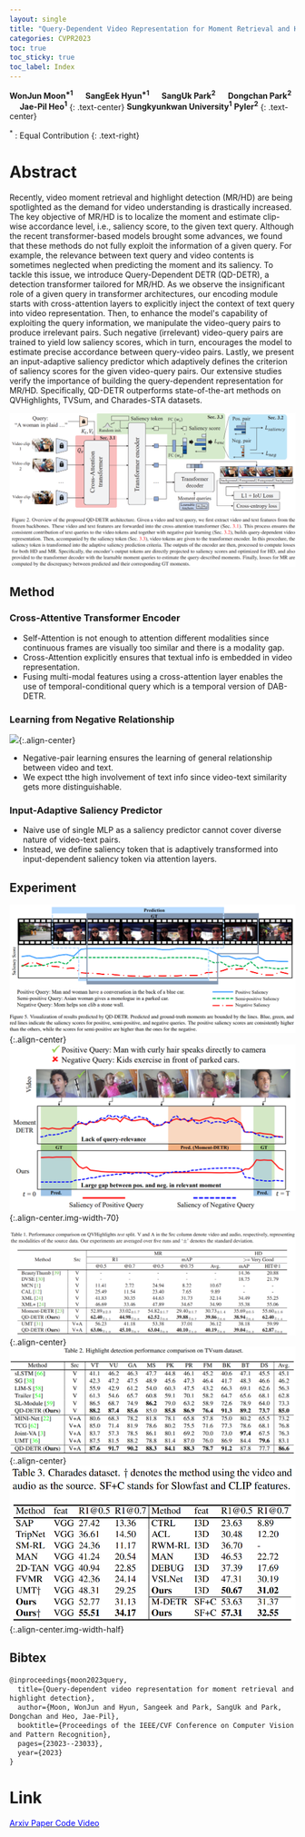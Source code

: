 ```yaml
---
layout: single
title: "Query-Dependent Video Representation for Moment Retrieval and Highlight Detection (CVPR23)"
categories: CVPR2023
toc: true
toc_sticky: true
toc_label: Index
---
```


**WonJun Moon<sup>\*1</sup>** &emsp; **SangEek Hyun<sup>\*1</sup>** &emsp; **SangUk Park<sup>2</sup>** &emsp; **Dongchan Park<sup>2</sup>** &emsp; **Jae-Pil Heo<sup>1</sup>**
{: .text-center}
 **Sungkyunkwan University<sup>1</sup>** **Pyler<sup>2</sup>**
{: .text-center}

<sup>\*</sup> : Equal Contribution
{: .text-right}

<p></p>

# Abstract
Recently, video moment retrieval and highlight detection (MR/HD) are being spotlighted as the demand for video understanding is drastically increased. The key objective of MR/HD is to localize the moment and estimate clip-wise accordance level, i.e., saliency score, to the given text query. Although the recent transformer-based models brought some advances, we found that these methods do not fully exploit the information of a given query. For example, the relevance between text query and video contents is sometimes neglected when predicting the moment and its saliency. To tackle this issue, we introduce Query-Dependent DETR (QD-DETR), a detection transformer tailored for MR/HD. As we observe the insignificant role of a given query in transformer architectures, our encoding module starts with cross-attention layers to explicitly inject the context of text query into video representation. Then, to enhance the model's capability of exploiting the query information, we manipulate the video-query pairs to produce irrelevant pairs. Such negative (irrelevant) video-query pairs are trained to yield low saliency scores, which in turn, encourages the model to estimate precise accordance between query-video pairs. Lastly, we present an input-adaptive saliency predictor which adaptively defines the criterion of saliency scores for the given video-query pairs. Our extensive studies verify the importance of building the query-dependent representation for MR/HD. Specifically, QD-DETR outperforms state-of-the-art methods on QVHighlights, TVSum, and Charades-STA datasets. 


![](/assets/images/QDDETR/overview.png)  

## Method
### Cross-Attentive Transformer Encoder

- Self-Attention is not enough to attention different modalities since continuous frames are visually too similar and there is a modality gap. 
- Cross-Attention explicitly ensures that textual info is embedded in video representation.
- Fusing multi-modal features using a cross-attention layer enables the use of temporal-conditional query which is a temporal version of DAB-DETR.

### Learning from Negative Relationship
![](/assets/images/QDDETR/fig3_negpair.png){:.align-center}

- Negative-pair learning ensures the learning of general relationship between video and text.
- We expect tthe high involvement of text info since video-text similarity gets more distinguishable.

### Input-Adaptive Saliency Predictor

- Naive use of single MLP as a saliency predictor cannot cover diverse nature of video-text pairs.
- Instead, we define saliency token that is adaptively transformed into input-dependent saliency token via attention layers.



 


## Experiment 
![](/assets/images/QDDETR/qualitative1.png){:.align-center}
![](/assets/images/QDDETR/qualitative2.png){:.align-center.img-width-70}

![](/assets/images/QDDETR/exp1.png){:.align-center}
![](/assets/images/QDDETR/exp2.png){:.align-center}
![](/assets/images/QDDETR/exp3.png){:.align-center.img-width-half}

## Bibtex 
```
@inproceedings{moon2023query,
  title={Query-dependent video representation for moment retrieval and highlight detection},
  author={Moon, WonJun and Hyun, Sangeek and Park, SangUk and Park, Dongchan and Heo, Jae-Pil},
  booktitle={Proceedings of the IEEE/CVF Conference on Computer Vision and Pattern Recognition},
  pages={23023--23033},
  year={2023}
}
```


# Link
<td> 
<a href="https://arxiv.org/abs/2303.13874" target="_blank" rel="noopener noreferrer" class="btn btn--info"> <span style="color:blue"> Arxiv </span></a>
<a href="https://openaccess.thecvf.com/content/CVPR2023/papers/Moon_Query-Dependent_Video_Representation_for_Moment_Retrieval_and_Highlight_Detection_CVPR_2023_paper.pdf" target="_blank" rel="noopener noreferrer" class="btn btn--info"> <span style="color:blue"> Paper </span></a>
<a href="https://github.com/wjun0830/QD-DETR" target="_blank" rel="noopener noreferrer" class="btn btn--info"> <span style="color:blue"> Code </span></a> 
<a href="https://www.youtube.com/watch?v=df-gtJcZEw8&t=301s" target="_blank" rel="noopener noreferrer" class="btn btn--info"> <span style="color:blue"> Video </span></a> 
</td>
